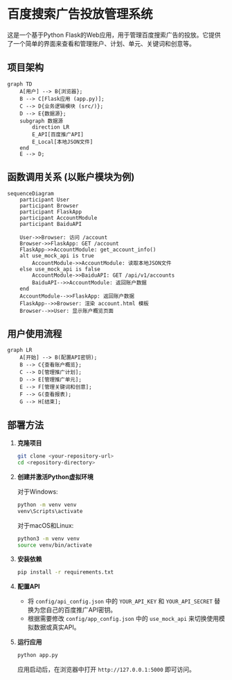 # 百度搜索广告投放管理系统

这是一个基于Python Flask的Web应用，用于管理百度搜索广告的投放。它提供了一个简单的界面来查看和管理账户、计划、单元、关键词和创意等。

## 项目架构

```mermaid
graph TD
    A[用户] --> B{浏览器};
    B --> C[Flask应用 (app.py)];
    C --> D{业务逻辑模块 (src/)};
    D --> E{数据源};
    subgraph 数据源
        direction LR
        E_API[百度推广API]
        E_Local[本地JSON文件]
    end
    E --> D;
```

## 函数调用关系 (以账户模块为例)

```mermaid
sequenceDiagram
    participant User
    participant Browser
    participant FlaskApp
    participant AccountModule
    participant BaiduAPI

    User->>Browser: 访问 /account
    Browser->>FlaskApp: GET /account
    FlaskApp->>AccountModule: get_account_info()
    alt use_mock_api is true
        AccountModule->>AccountModule: 读取本地JSON文件
    else use_mock_api is false
        AccountModule->>BaiduAPI: GET /api/v1/accounts
        BaiduAPI-->>AccountModule: 返回账户数据
    end
    AccountModule-->>FlaskApp: 返回账户数据
    FlaskApp-->>Browser: 渲染 account.html 模板
    Browser-->>User: 显示账户概览页面
```

## 用户使用流程

```mermaid
graph LR
    A[开始] --> B(配置API密钥);
    B --> C{查看账户概览};
    C --> D[管理推广计划];
    D --> E[管理推广单元];
    E --> F[管理关键词和创意];
    F --> G(查看报表);
    G --> H[结束];
```

## 部署方法

1.  **克隆项目**

    ```bash
    git clone <your-repository-url>
    cd <repository-directory>
    ```

2.  **创建并激活Python虚拟环境**

    对于Windows:
    ```bash
    python -m venv venv
    venv\Scripts\activate
    ```

    对于macOS和Linux:
    ```bash
    python3 -m venv venv
    source venv/bin/activate
    ```

3.  **安装依赖**

    ```bash
    pip install -r requirements.txt
    ```

4.  **配置API**

    -   将 `config/api_config.json` 中的 `YOUR_API_KEY` 和 `YOUR_API_SECRET` 替换为您自己的百度推广API密钥。
    -   根据需要修改 `config/app_config.json` 中的 `use_mock_api` 来切换使用模拟数据或真实API。

5.  **运行应用**

    ```bash
    python app.py
    ```

    应用启动后，在浏览器中打开 `http://127.0.0.1:5000` 即可访问。